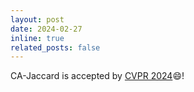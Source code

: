 ```yaml
---
layout: post
date: 2024-02-27
inline: true
related_posts: false
---
```


CA-Jaccard is accepted by [CVPR 2024](https://cvpr.thecvf.com/):smile:!
